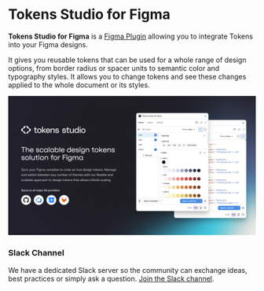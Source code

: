 # Tokens Studio for Figma

**Tokens Studio for Figma** is a [Figma Plugin](https://jansix.at/resources/figma-tokens) allowing you to integrate Tokens into your Figma designs.

It gives you reusable tokens that can be used for a whole range of design options, from border radius or spacer units to semantic color and typography styles. It allows you to change tokens and see these changes applied to the whole document or its styles.

![](public/header.png)
### Slack Channel

We have a dedicated Slack server so the community can exchange ideas, best practices or simply ask a question. [Join the Slack channel](https://www.tokens.studio/slack).



